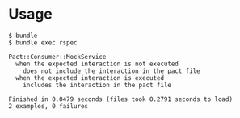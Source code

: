 # Usage

    $ bundle
    $ bundle exec rspec

```
Pact::Consumer::MockService
  when the expected interaction is not executed
    does not include the interaction in the pact file
  when the expected interaction is executed
    includes the interaction in the pact file

Finished in 0.0479 seconds (files took 0.2791 seconds to load)
2 examples, 0 failures

```
